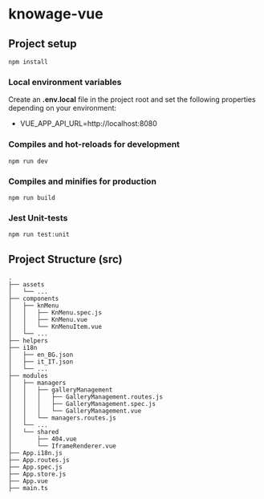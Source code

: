# knowage-vue

## Project setup
```
npm install
```
### Local environment variables  
Create an **.env.local** file in the project root and set the following properties depending on your environment:
- VUE_APP_API_URL=http://localhost:8080


### Compiles and hot-reloads for development
```
npm run dev
```

### Compiles and minifies for production
```
npm run build
```

### Jest Unit-tests
```
npm run test:unit
```

## Project Structure (src)
```
.
├── assets
│   └── ...
├── components
│   ├── knMenu
│   │   ├── KnMenu.spec.js
│   │   ├── KnMenu.vue
│   │   └── KnMenuItem.vue
│   └── ...
├── helpers
├── i18n
│   ├── en_BG.json
│   ├── it_IT.json
│   └── ...
├── modules
│   ├── managers
│   │   ├── galleryManagement
│   │   │   ├── GalleryManagement.routes.js
│   │   │   ├── GalleryManagement.spec.js
│   │   │   └── GalleryManagement.vue
│   │   └── managers.routes.js
│   └── ...
│   └── shared
│       ├── 404.vue
│       └── IframeRenderer.vue
├── App.i18n.js
├── App.routes.js
├── App.spec.js
├── App.store.js
├── App.vue
├── main.ts
```